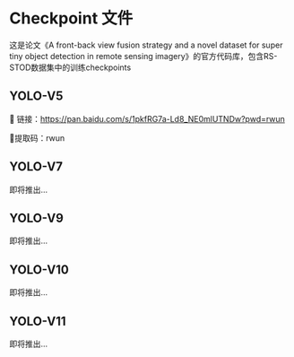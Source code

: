 # Checkpoint 文件

这是论文《A front-back view fusion strategy and a novel dataset for super tiny object detection in remote sensing imagery》的官方代码库，包含RS-STOD数据集中的训练checkpoints

## YOLO-V5
📎 链接：https://pan.baidu.com/s/1pkfRG7a-Ld8_NE0mlUTNDw?pwd=rwun 

🔑提取码：rwun

## YOLO-V7
即将推出...

## YOLO-V9
即将推出...

## YOLO-V10
即将推出...

## YOLO-V11
即将推出...
